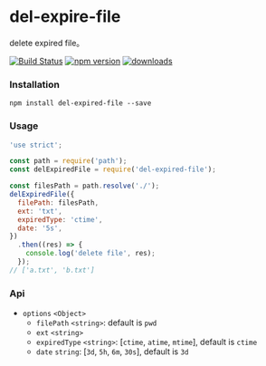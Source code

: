 # del-expire-file
delete expired file。

[![Build Status](https://travis-ci.org/wulv/del-expired-file.png)](https://travis-ci.org/wulv/del-expired-file)
[![npm version](https://img.shields.io/npm/v/del-expired-file.svg?style=flat)](https://www.npmjs.com/package/del-expired-file)
[![downloads](https://img.shields.io/npm/dt/del-expired-file.svg)]()
### Installation
```
npm install del-expired-file --save
```

### Usage
```js
'use strict';

const path = require('path');
const delExpiredFile = require('del-expired-file');

const filesPath = path.resolve('./');
delExpiredFile({
  filePath: filesPath,
  ext: 'txt',
  expiredType: 'ctime',
  date: '5s',
})
  .then((res) => {
    console.log('delete file', res);
  });
// ['a.txt', 'b.txt']
```

### Api
- `options` `<Object>`
  - `filePath` `<string>`: default is `pwd`
  - `ext` `<string>`
  - `expiredType` `<string>`: [`ctime`, `atime`, `mtime`], default is `ctime`
  - `date` `string`: [`3d`, `5h`, `6m`, `30s`], default is `3d`